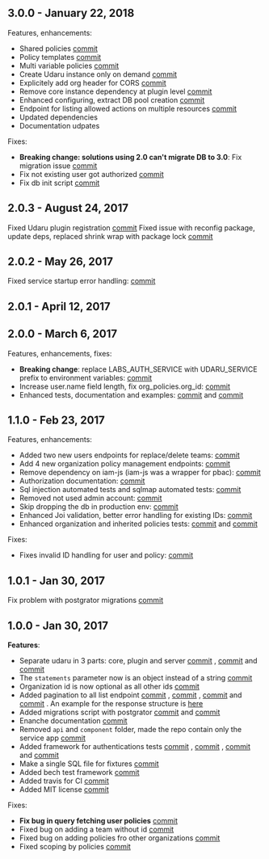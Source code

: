
## 3.0.0 - January 22, 2018
Features, enhancements:
- Shared policies [commit](https://github.com/nearform/udaru/pull/437)
- Policy templates [commit](https://github.com/nearform/udaru/pull/435)
- Multi variable policies [commit](https://github.com/nearform/udaru/pull/441)
- Create Udaru instance only on demand [commit](https://github.com/nearform/udaru/pull/440)
- Explicitely add org header for CORS [commit](https://github.com/nearform/udaru/pull/434)
- Remove core instance dependency at plugin level [commit](https://github.com/nearform/udaru/pull/433)
- Enhanced configuring, extract DB pool creation [commit](https://github.com/nearform/udaru/pull/427)
- Endpoint for listing allowed actions on multiple resources [commit](https://github.com/nearform/udaru/pull/418)
- Updated dependencies
- Documentation udpates

Fixes:
- **Breaking change: solutions using 2.0 can't migrate DB to 3.0**: Fix migration issue [commit](https://github.com/nearform/udaru/pull/438)
- Fix not existing user got authorized [commit](https://github.com/nearform/udaru/pull/429)
- Fix db init script [commit](https://github.com/nearform/udaru/pull/432)

## 2.0.3 - August 24, 2017
Fixed Udaru plugin registration [commit](https://github.com/nearform/udaru/commit/c893346c026d6f87873685b70b2e0e63f475978a)
Fixed issue with reconfig package, update deps, replaced shrink wrap with package lock [commit](https://github.com/nearform/udaru/commit/8bbc13ae5ac1eeda4481a0334753683ddf858a44)

## 2.0.2 - May 26, 2017
Fixed service startup error handling: [commit](https://github.com/nearform/udaru/commit/7766f60872df8da78e2ebdaec9d1a792084d2e2c)

## 2.0.1 - April 12, 2017

## 2.0.0 - March 6, 2017

Features, enhancements, fixes:
-   **Breaking change**: replace LABS_AUTH_SERVICE with UDARU_SERVICE prefix to environment variables: [commit](https://github.com/nearform/udaru/commit/08684b1384c24afc2ed89aea0a3d3ab1cffbf511)
-   Increase user.name field length, fix org_policies.org_id: [commit](https://github.com/nearform/udaru/commit/17fee68ce15f4780dcd8e46bdeccecd55a592695)
-   Enhanced tests, documentation and examples: [commit](https://github.com/nearform/udaru/commit/298194275f46b4cff18036eb847a03d3d10d5ce5) and [commit](https://github.com/nearform/udaru/commit/f5651e03a6657d8a62b1631cc8e605e92a614e3d)

## 1.1.0 - Feb 23, 2017

Features, enhancements:
-   Added two new users endpoints for replace/delete teams: [commit](https://github.com/nearform/udaru/commit/c9ded2083b0340e1040ea72c997dd26cf38dc9b7)
-   Add 4 new organization policy management endpoints: [commit](https://github.com/nearform/udaru/commit/0049b7003ec0d8a426e0476853f12a6e6b1aa103)
-   Remove dependency on iam-js (iam-js was a wrapper for pbac): [commit](https://github.com/nearform/udaru/commit/04767e1c5a0197f6a1853ada535419086a599b19)
-   Authorization documentation: [commit](https://github.com/nearform/udaru/commit/0b1dc34a9a88834f756a6e3938612f3bee1b9c00)
-   Sql injection automated tests and sqlmap automated tests: [commit](https://github.com/nearform/udaru/commit/9e27cde1eded0de6a9170646b6972e4572786ca9)
-   Removed not used admin account: [commit](https://github.com/nearform/udaru/commit/6ef0e78d167eaf82d791648d72a21c7ce51abe9c)
-   Skip dropping the db in production env: [commit](https://github.com/nearform/udaru/commit/0da70a8a59db632296056a5ae9489b2dc8094c56)
-   Enhanced Joi validation, better error handling for existing IDs: [commit](https://github.com/nearform/udaru/commit/689550f42dcef528aefce1b34ad90e1811843f63)
-   Enhanced organization and inherited policies tests: [commit](https://github.com/nearform/udaru/commit/5ce64b5d6374e4342350d8bf000678ca1bf55815) and [commit](https://github.com/nearform/udaru/commit/ffe991088ae2a759e95f719e50f1fade95a99635)

Fixes:
-   Fixes invalid ID handling for user and policy: [commit](https://github.com/nearform/udaru/commit/90579222060070f473531e2f51890c9e74fdc4d4)


## 1.0.1 - Jan 30, 2017

Fix problem with postgrator migrations [commit](https://github.com/nearform/udaru/commit/3a1b6b1fd4dba3430f440c799334c2bf5cdb57c0)

## 1.0.0 - Jan 30, 2017

**Features**:
-   Separate udaru in 3 parts: core, plugin and server [commit](https://github.com/nearform/udaru/commit/d1625ddf91d3835aad6c70965ac4547346b886f3) , [commit](https://github.com/nearform/udaru/commit/9651465df93dfd26522d6fe0d47dcba8ebee6eee) and [commit](https://github.com/nearform/udaru/commit/a6e6aa257e188584388779278769412864baafad)
-   The `statements` parameter now is an object instead of a string [commit](https://github.com/nearform/udaru/commit/d495050026fa85502216f472648ae9484db7cc13)
-   Organization id is now optional as all other ids [commit](https://github.com/nearform/udaru/commit/611345ee1e3e56835f2de8cc309129bd077e751a)
-   Added pagination to all list endpoint [commit](https://github.com/nearform/udaru/commit/b92081b4951d2aed5d3dff30c44a98e42ee19367) , [commit](https://github.com/nearform/udaru/commit/8ae242e7f4eb48892924eee8e44e381cd26707e2) , [commit](https://github.com/nearform/udaru/commit/8c62585859d8122339ea82d5e69e7c398b6b0e64) and [commit](https://github.com/nearform/udaru/commit/611345ee1e3e56835f2de8cc309129bd077e751a) . An example for the response structure is [here](https://github.com/nearform/udaru/blob/master/lib/plugin/swagger.js#L68)
-   Added migrations script with postgrator [commit](https://github.com/nearform/udaru/commit/08abae12431e44a0ae730529a84d964364f04e45) and [commit](https://github.com/nearform/udaru/commit/a948ff18b1bf5c54b9683589a01bc94edda14892)
-   Enanche documentation [commit](https://github.com/nearform/udaru/commit/03462b3c4e6b8eaf22a6da7481d7504bf0e8e754)
-   Removed `api` and `component` folder, made the repo contain only the service app [commit](https://github.com/nearform/udaru/commit/bfd95a073752b643f81ec419c1bde0d454fe40d5)
-   Added framework for authentications tests [commit](https://github.com/nearform/udaru/commit/3f230b555ffdd7f1e1e6ccac44df41fac319ae7b) , [commit](https://github.com/nearform/udaru/commit/62de6d8ab793e54eeace1a37766d8706302a783a) , [commit](https://github.com/nearform/udaru/commit/9c0db2f885c61e31eab6ebd69de0c54de5df0d97) and [commit](https://github.com/nearform/udaru/commit/8a35b0fd7cba4e65b30a96fde289f39dc7d243bc)
-   Make a single SQL file for fixtures [commit](https://github.com/nearform/udaru/commit/a7e0948471f332592a43655fdd9adccea0438659)
-   Added bech test framework [commit](https://github.com/nearform/udaru/commit/f6014dc7e4e0f391ee495c53ecb5b07c19bd30e7)
-   Added travis for CI [commit](https://github.com/nearform/udaru/commit/3d6f33ecb67807f85254715f6a6807cbed2edf32)
-   Added MIT license [commit](https://github.com/nearform/udaru/commit/d052645183dd9150f7f63ab5a5329da6749437ac)

Fixes:
-   **Fix bug in query fetching user policies** [commit](https://github.com/nearform/udaru/commit/ae23dfd516bb541c4ef2f7f5dfa6b574cb3e4f40)
-   Fixed bug on adding a team without id [commit](https://github.com/nearform/udaru/commit/275f48bbe4088f180e3e13fd6ca81d7113f4f0b0)
-   Fixed bug on adding policies fro other organizations [commit](https://github.com/nearform/udaru/commit/540587cf8e82600b61598b32f4dcd85300981f05)
-   Fixed scoping by policies [commit](https://github.com/nearform/udaru/commit/3f64348ebea4fb536d0ab37d7d7672875c5cc405)
